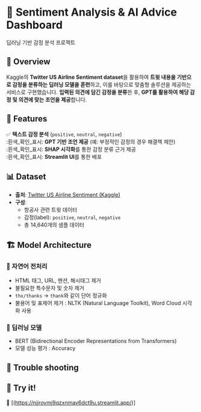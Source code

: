 # 💬 Sentiment Analysis & AI Advice Dashboard
딥러닝 기반 감정 분석 프로젝트
## 📌 Overview
Kaggle의 **Twitter US Airline Sentiment dataset**을 활용하여 **트윗 내용을 기반으로 감정을 분류하는 딥러닝 모델을 훈련**하고, 이를 바탕으로 맞춤형 솔루션을 제공하는 서비스로 구현했습니다. **입력된 의견에 담긴 감정을 분류**한 후, **GPT를 활용하여 해당 감정 및 의견에 맞는 조언을 제공**합니다.   
## 🎯 Features
✅ **텍스트 감정 분석** (`positive`, `neutral`, `negative`)  
:흰색_확인_표시: **GPT 기반 조언 제공** (예: 부정적인 감정의 경우 해결책 제안)  
:흰색_확인_표시: **SHAP 시각화**를 통한 감정 분류 근거 제공  
:흰색_확인_표시: **Streamlit UI**를 통한 배포
## 📊 Dataset
- **출처**: [Twitter US Airline Sentiment (Kaggle)](https://www.kaggle.com/datasets/crowdflower/twitter-airline-sentiment)
- **구성**:  
  - 항공사 관련 트윗 데이터
  - 감정(label): `positive`, `neutral`, `negative`
  - 총 14,640개의 샘플 데이터
## 🏗 Model Architecture
### 🔹 자연어 전처리
- HTML 태그, URL, 멘션, 해시태그 제거
- 불필요한 특수문자 및 숫자 제거
- `thx/thanks` → `thank`와 같이 단어 정규화
- 불용어 및 표제어 제거 : NLTK (Natural Language Toolkit), Word Cloud 시각화 사용
### 🔹 딥러닝 모델
- BERT (Bidirectional Encoder Representations from Transformers)
- 모델 성능 평가 : Accuracy
## 🔧 Trouble shooting
## 🚀 Try it!
🔗 [(https://njjrovmj9qzxnmav6dct9u.streamlit.app/)]
